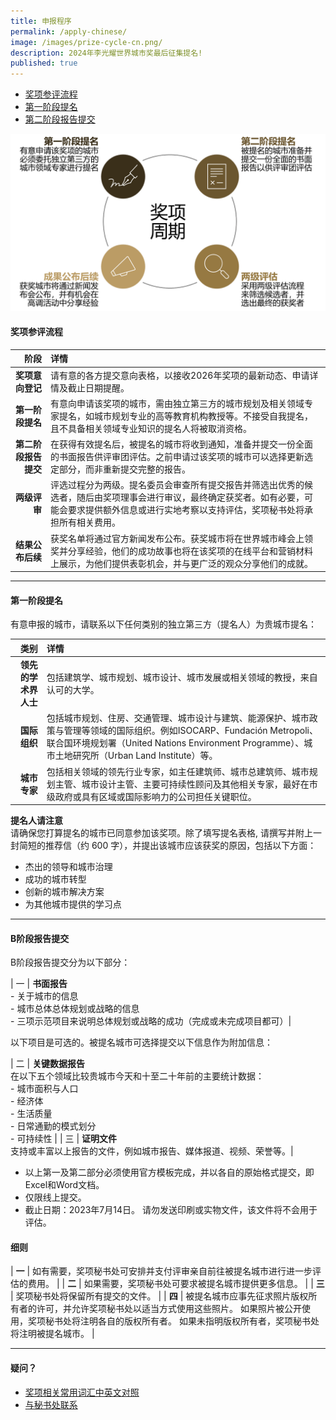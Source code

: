 ```yaml
---
title: 申报程序
permalink: /apply-chinese/
image: /images/prize-cycle-cn.png/
description: 2024年李光耀世界城市奖最后征集提名!
published: true
---
```


- [奖项参评流程](#奖项参评流程) 
- [第一阶段提名](#第一阶段提名)
- [第二阶段报告提交](#第二阶段报告提交) 

![奖项周期](/images/prize-cycle-cn.png)

#### **奖项参评流程**

| 阶段 | 详情 |
|---:|:---|
| **奖项意向登记** | 请有意的各方提交意向表格，以接收2026年奖项的最新动态、申请详情及截止日期提醒。 |
| **第一阶段提名** | 有意向申请该奖项的城市，需由独立第三方的城市规划及相关领域专家提名，如城市规划专业的高等教育机构教授等。不接受自我提名，且不具备相关领域专业知识的提名人将被取消资格。 |
| **第二阶段报告提交** | 在获得有效提名后，被提名的城市将收到通知，准备并提交一份全面的书面报告供评审团评估。之前申请过该奖项的城市可以选择更新选定部分，而非重新提交完整的报告。 |
| **两级评审** | 评选过程分为两级。提名委员会审查所有提交报告并筛选出优秀的候选者，随后由奖项理事会进行审议，最终确定获奖者。如有必要，可能会要求提供额外信息或进行实地考察以支持评估，奖项秘书处将承担所有相关费用。 |
| **结果公布后续** | 获奖名单将通过官方新闻发布公布。获奖城市将在世界城市峰会上领奖并分享经验，他们的成功故事也将在该奖项的在线平台和营销材料上展示，为他们提供表彰机会，并与更广泛的观众分享他们的成就。 |

---

#### **第一阶段提名**

有意申报的城市，请联系以下任何类别的独立第三方（提名人）为贵城市提名：

| 类别 | 详情 |
|---:|:---|
| **领先的学术界人士** |  包括建筑学、城市规划、城市设计、城市发展或相关领域的教授，来自认可的大学。 |
| **国际组织** |  包括城市规划、住房、交通管理、城市设计与建筑、能源保护、城市政策与管理等领域的国际组织。例如ISOCARP、Fundación Metropoli、联合国环境规划署（United Nations Environment Programme）、城市土地研究所（Urban Land Institute）等。 |
| **城市专家** |  包括相关领域的领先行业专家，如主任建筑师、城市总建筑师、城市规划主管、城市设计主管、主要可持续性顾问及其他相关专家，最好在市级政府或具有区域或国际影响力的公司担任关键职位。 |

**提名人请注意**<br>
请确保您打算提名的城市已同意参加该奖项。除了填写提名表格, 请撰写并附上一封简短的推荐信（约 600 字），并提出该城市应该获奖的原因，包括以下方面：

- 杰出的领导和城市治理
- 成功的城市转型
- 创新的城市解决方案
- 为其他城市提供的学习点

---

#### **B阶段报告提交**

B阶段报告提交分为以下部分：

| 一 | **书面报告** <br> - 关于城市的信息 <br> - 城市总体总体规划或战略的信息 <br> - 三项示范项目来说明总体规划或战略的成功（完成或未完成项目都可）|

以下项目是可选的。被提名城市可选择提交以下信息作为附加信息：

| 二 | **关键数据报告** <br> 在以下五个领域比较贵城市今天和十至二十年前的主要统计数据：<br> - 城市面积与人口 <br> - 经济体 <br> - 生活质量 <br> - 日常通勤的模式划分 <br> - 可持续性 |
| 三 | **证明文件** <br> 支持或丰富以上报告的文件，例如城市报告、媒体报道、视频、荣誉等。|

- 以上第一及第二部分必须使用官方模板完成，并以各自的原始格式提交，即Excel和Word文档。
- 仅限线上提交。
- 截止日期：2023年7月14日。 请勿发送印刷或实物文件，该文件将不会用于评估。

#### **细则**

| **一** | 如有需要，奖项秘书处可安排并支付评审亲自前往被提名城市进行进一步评估的费用。 |
| **二** | 如果需要，奖项秘书处可要求被提名城市提供更多信息。 | 
| **三** | 奖项秘书处将保留所有提交的文件。 | 
| **四** | 被提名城市应事先征求照片版权所有者的许可，并允许奖项秘书处以适当方式使用这些照片。 如果照片被公开使用，奖项秘书处将注明各自的版权所有者。 如果未指明版权所有者，奖项秘书处将注明被提名城市。 | 

---

#### **疑问？**

- [奖项相关常用词汇中英文对照](/glossary-chinese/)
- [与秘书处联系](/feedback-chinese/)
